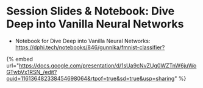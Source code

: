 # Session Slides & Notebook: Dive Deep into Vanilla Neural Networks

* Notebook for Dive Deep into Vanilla Neural Networks: [https://dphi.tech/notebooks/846/gunnika/fmnist-classifier? ](https://dphi.tech/notebooks/846/gunnika/fmnist-classifier?)

{% embed url="https://docs.google.com/presentation/d/1sUa9cNvZUg0WZTnW6juWoGTwbVx1RSN_/edit?ouid=116136482338454698064&rtpof=true&sd=true&usp=sharing" %}